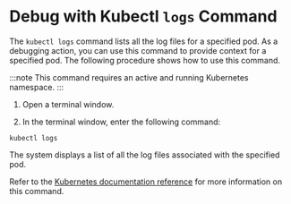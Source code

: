 # Debug with Kubectl `logs` Command

The `kubectl logs` command lists all the log files for a specified pod. As a debugging action, you can use this command to provide context for a specified pod. The following procedure shows how to use this command.

:::note
This command requires an active and running Kubernetes namespace.
:::


1. Open a terminal window.

2. In the terminal window, enter the following command:

```shell
kubectl logs
```

The system displays a list of all the log files associated with the specified pod.

Refer to the [Kubernetes documentation reference](https://kubernetes.io/docs/reference/kubectl/cheatsheet/) for more information on this command.


